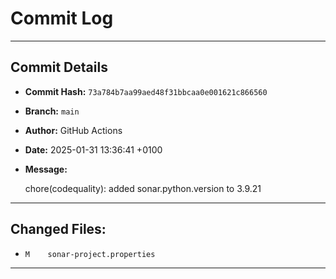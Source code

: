 # Commit Log

---

## Commit Details

- **Commit Hash:**   `73a784b7aa99aed48f31bbcaa0e001621c866560`
- **Branch:**        `main`
- **Author:**        GitHub Actions
- **Date:**          2025-01-31 13:36:41 +0100
- **Message:**

  chore(codequality): added sonar.python.version to 3.9.21

---

## Changed Files:

- `M	sonar-project.properties`

---
